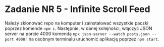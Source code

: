 # Zadanie NR 5 - Infinite Scroll Feed

Należy zklonować repo na komputer i zainstalować wszystkie paczki poprzez komende `npm i`.
Następnie, w danej kolejności, włączyć JSON server na porcie 4000 komendą
`npx json-server --watch posts.json --port 4000` i na osobnym terminalu uruchomić aplikację poprzez `npm start`.